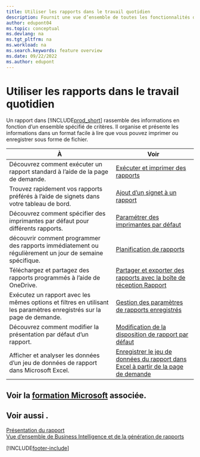 ```yaml
---
title: Utiliser les rapports dans le travail quotidien
description: Fournit une vue d’ensemble de toutes les fonctionnalités de Business Intelligence et de création de rapports prises en charge dans le produit Business Central.
author: edupont04
ms.topic: conceptual
ms.devlang: na
ms.tgt_pltfrm: na
ms.workload: na
ms.search.keywords: feature overview
ms.date: 09/22/2022
ms.author: edupont
---
```

# <a name="use-reports-in-daily-work" />Utiliser les rapports dans le travail quotidien

Un rapport dans [!INCLUDE[prod_short](includes/prod_short.md)] rassemble des informations en fonction d’un ensemble spécifié de critères. Il organise et présente les informations dans un format facile à lire que vous pouvez imprimer ou enregistrer sous forme de fichier.  

| À | Voir |
| --- | --- |
| Découvrez comment exécuter un rapport standard à l’aide de la page de demande. | [Exécuter et imprimer des rapports](ui-work-report.md) |
| Trouvez rapidement vos rapports préférés à l’aide de signets dans votre tableau de bord. | [Ajout d’un signet à un rapport](ui-bookmarks.md) |
| Découvrez comment spécifier des imprimantes par défaut pour différents rapports. | [Paramétrer des imprimantes par défaut](ui-specify-printer-selection-reports.md#default) |
| découvrir comment programmer des rapports immédiatement ou régulièrement un jour de semaine spécifique. | [Planification de rapports](ui-work-report.md#ScheduleReport) |
| Téléchargez et partagez des rapports programmés à l’aide de OneDrive. | [Partager et exporter des rapports avec la boîte de réception Rapport](ui-work-report-inbox.md) |
| Exécutez un rapport avec les mêmes options et filtres en utilisant les paramètres enregistrés sur la page de demande. | [Gestion des paramètres de rapports enregistrés](reports-saving-reusing-settings.md)|
| Découvrez comment modifier la présentation par défaut d’un rapport. | [Modification de la disposition de rapport par défaut](ui-how-change-layout-currently-used-report.md) |
| Afficher et analyser les données d’un jeu de données de rapport dans Microsoft Excel. | [Enregistrer le jeu de données du rapport dans Excel à partir de la page de demande](/dynamics365-release-plan/2021wave1/smb/dynamics365-business-central/save-report-dataset-excel-request-page) |

## <a name="see-related-microsoft-trainingtrainingpathssetup-reporting-dynamics--business-central" />Voir la [formation Microsoft](/training/paths/setup-reporting-dynamics-365-business-central/) associée.

## <a name="see-also" />Voir aussi .

[Présentation du rapport](reports-available-reports.md)  
[Vue d’ensemble de Business Intelligence et de la génération de rapports](ui-work-report.md)  

[!INCLUDE[footer-include](includes/footer-banner.md)]

